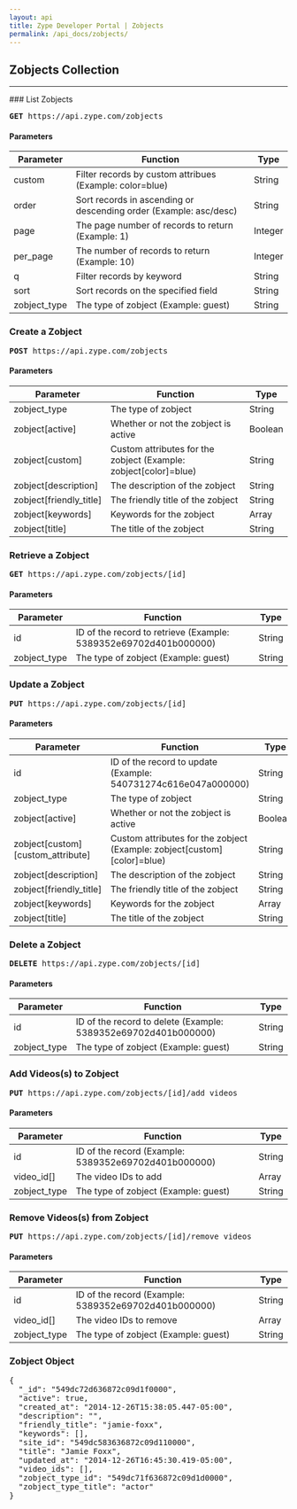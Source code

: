 ```yaml
---
layout: api
title: Zype Developer Portal | Zobjects
permalink: /api_docs/zobjects/
---
```


## Zobjects Collection
<hr>
### List Zobjects
<pre><b>GET</b> https://api.zype.com/zobjects</pre>

#### Parameters

Parameter | Function | Type
--------- | -------- | ----
custom    | Filter records by custom attribues (Example: color=blue) | String
order     | Sort records in ascending or descending order (Example: asc/desc) | String
page | The page number of records to return (Example: 1) | Integer
per_page | The number of records to return (Example: 10) | Integer
q         | Filter records by keyword | String
sort      | Sort records on the specified field | String
zobject_type | The type of zobject (Example: guest) | String

### Create a Zobject
<pre><b>POST</b> https://api.zype.com/zobjects</pre>

#### Parameters

Parameter | Function | Type
--------- | -------- | ----
zobject_type | The type of zobject | String
zobject[active] | Whether or not the zobject is active | Boolean
zobject[custom]    | Custom attributes for the zobject (Example: zobject[color]=blue) | String
zobject[description] | The description of the zobject | String
zobject[friendly_title] | The friendly title of the zobject | String
zobject[keywords] | Keywords for the zobject | Array
zobject[title] | The title of the zobject | String

### Retrieve a Zobject
<pre><b>GET</b> https://api.zype.com/zobjects/[id]</pre>

#### Parameters

Parameter | Function | Type
--------- | -------- | ----
id | ID of the record to retrieve (Example: 5389352e69702d401b000000) | String
zobject_type | The type of zobject (Example: guest) | String

### Update a Zobject
<pre><b>PUT</b> https://api.zype.com/zobjects/[id]</pre>

#### Parameters

Parameter | Function | Type
--------- | -------- | ----
id | ID of the record to update (Example: 540731274c616e047a000000) | String
zobject_type | The type of zobject | String
zobject[active] | Whether or not the zobject is active | Boolean
zobject[custom][custom_attribute]    | Custom attributes for the zobject (Example: zobject[custom][color]=blue) | String
zobject[description] | The description of the zobject | String
zobject[friendly_title] | The friendly title of the zobject | String
zobject[keywords] | Keywords for the zobject | Array
zobject[title] | The title of the zobject | String

### Delete a Zobject
<pre><b>DELETE</b> https://api.zype.com/zobjects/[id]</pre>

#### Parameters

Parameter | Function | Type
--------- | -------- | ----
id | ID of the record to delete (Example: 5389352e69702d401b000000) | String
zobject_type | The type of zobject (Example: guest) | String


### Add Videos(s) to Zobject
<pre><b>PUT</b> https://api.zype.com/zobjects/[id]/add_videos</pre>

#### Parameters

Parameter | Function | Type
--------- | -------- | ----
id        | ID of the record (Example: 5389352e69702d401b000000) | String
video_id[] | The video IDs to add | Array
zobject_type | The type of zobject (Example: guest) | String

### Remove Videos(s) from Zobject
<pre><b>PUT</b> https://api.zype.com/zobjects/[id]/remove_videos</pre>

#### Parameters

Parameter | Function | Type
--------- | -------- | ----
id        | ID of the record (Example: 5389352e69702d401b000000) | String
video_id[] | The video IDs to remove | Array
zobject_type | The type of zobject (Example: guest) | String

### Zobject Object
<pre>
{
  "_id": "549dc72d636872c09d1f0000",
  "active": true,
  "created_at": "2014-12-26T15:38:05.447-05:00",
  "description": "",
  "friendly_title": "jamie-foxx",
  "keywords": [],
  "site_id": "549dc583636872c09d110000",
  "title": "Jamie Foxx",
  "updated_at": "2014-12-26T16:45:30.419-05:00",
  "video_ids": [],
  "zobject_type_id": "549dc71f636872c09d1d0000",
  "zobject_type_title": "actor"
}
</pre>